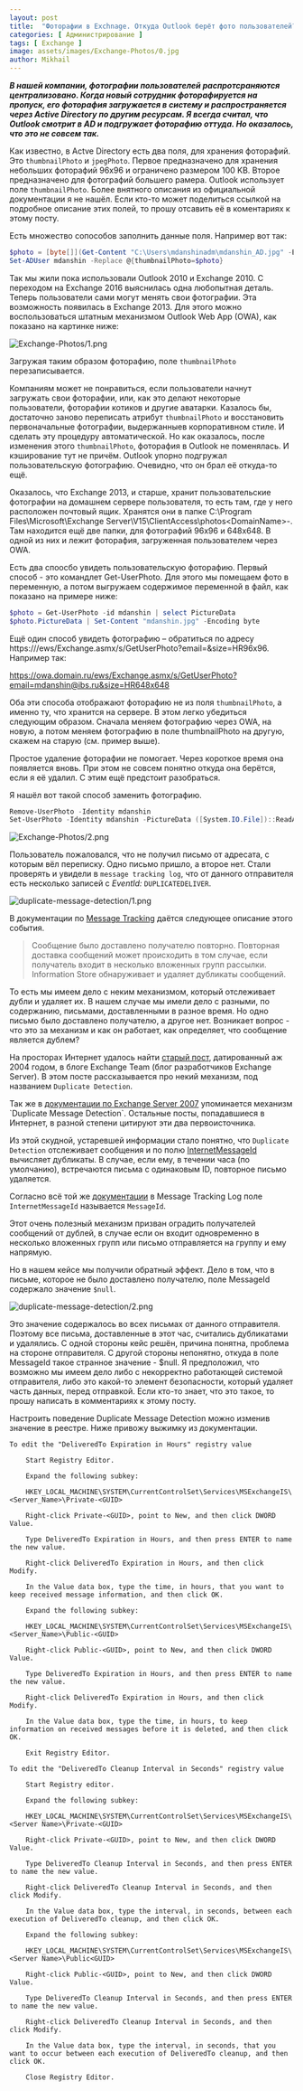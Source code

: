 ```yaml
---
layout: post
title:  "Фоторафии в Exchnage. Откуда Outlook берёт фото пользователей?"
categories: [ Администрирование ]
tags: [ Exchange ]
image: assets/images/Exchange-Photos/0.jpg
author: Mikhail
---
```

***В нашей компании, фотографии пользователей распротсраняются централизовано. Когда новый сотрудник фоторафируется на пропуск, его фоторафия загружается в систему и распространяется через Active Directory по другим ресурсам. Я всегда считал, что Outlook смотрит в AD и подгружает фоторафию оттуда. Но оказалось, что это не совсем так.***

Как известно, в Actve Directory есть два поля, для хранения фоторафий. Это `thumbnailPhoto` и `jpegPhoto`. Первое предназначено для хранения небольших фоторафий 96x96 и ограничено размером 100 KB. Второе предназначено для фотографий большего рамера. Outlook использует поле `thumbnailPhoto`. Более внятного описания из официальной документации я не нашёл. Если кто-то может поделиться ссылкой на подробное описание этих полей, то прошу отсавить её в коментариях к этому посту.

Есть множество сопособов заполнить данные поля. Например вот так:

```powershell
$photo = [byte[]](Get-Content "C:\Users\mdanshinadm\mdanshin_AD.jpg" -Encoding byte)
Set-ADUser mdanshin -Replace @{thumbnailPhoto=$photo}
```

Так мы жили пока использовали Outlook 2010 и Exchange 2010. С переходом на Exchange 2016 выяснилась одна любопытная деталь. Теперь пользователи сами могут менять свои фотографии. Эта возможность появилась в Exchange 2013. Для этого можно воспользоваться штатным механизмом Outlook Web App (OWA), как показано на картинке ниже:

![Exchange-Photos/1.png](/assets/images/Exchange-Photos/1.png)

Загружая таким образом фоторафию, поле `thumbnailPhoto` перезаписывается.

Компаниям может не понравиться, если пользователи начнут загружать свои фоторафии, или, как это делают некоторые пользователи, фоторафии котиков и другие аватарки. Казалось бы, достаточно заново переписать атрибут `thumbnailPhoto` и восстановить первоначальные фотографии, выдержанныев корпоративном стиле. И сделать эту процедуру автоматической. Но как оказалось, после изменения этого `thumbnailPhoto`, фоторафия в Outlook не поменялась. И кэширование тут не причём. Outlook упорно подгружал пользовательскую фотографию. Очевидно, что он брал её откуда-то ещё.

Оказалось, что Exchange 2013, и старше, хранит пользовательские фотографии на домашнем сервере пользователя, то есть там, где у него расположен почтовый ящик. Хранятся они в папке C:\Program Files\Microsoft\Exchange Server\V15\ClientAccess\photos\<DomainName>-<GUID>. Там находится ещё две папки, для фотографий 96x96 и 648x648. В одной из них и лежит фоторафия, загруженная пользователем через OWA.

Есть два споосбо увидеть пользовательскую фоторафию. Первый способ - это командлет Get-UserPhoto. Для этого мы помещаем фото в переменную, а потом выгружаем содержимое переменной в файл, как показано на примере ниже:

```powershell
$photo = Get-UserPhoto -id mdanshin | select PictureData 
$photo.PictureData | Set-Content "mdanshin.jpg" -Encoding byte 
```

Ещё один способ увидеть фотографию – обратиться по адресу https://<EWS URL>/ews/Exchange.asmx/s/GetUserPhoto?email=<USER EMAIL>&size=HR96x96. Например так:

https://owa.domain.ru/ews/Exchange.asmx/s/GetUserPhoto?email=mdanshin@ibs.ru&size=HR648x648

Оба эти способа отображают фоторафию не из поля `thumbnailPhoto`, а именно ту, что хранится на сервере. В этом легко убедиться следующим образом. Сначала меняем фотографию через OWA, на новую, а потом меняем фотографию в поле thumbnailPhoto на другую, скажем на старую (см. пример выше).

Простое удаление фоторафии не помогает. Через короткое время она появляется вновь. При этом не совсем понятно откуда она берётся, если я её удалил. С этим ещё предстоит разобраться.

Я нашёл вот такой способ заменить фотографию.

```powershell
Remove-UserPhoto -Identity mdanshin
Set-UserPhoto -Identity mdanshin -PictureData ([System.IO.File])::ReadAllBytes("mdanshin_AD.jpg")
```

![Exchange-Photos/2.png](/assets/images/Exchange-Photos/2.png)

Пользователь пожаловался, что не получил письмо от адресата, с которым вёл переписку. Одно письмо пришло, а второе нет. Стали проверять и увидели в `message tracking log`, что от данного отправителя есть несколько записей с *EventId:* `DUPLICATEDELIVER`. 

![duplicate-message-detection/1.png](/assets/images/duplicate-message-detection/1.png)

В документации по [Message Tracking](https://docs.microsoft.com/en-us/exchange/mail-flow/transport-logs/message-tracking?view=exchserver-2019#event-types-in-the-message-tracking-log) даётся следующее описание этого события.

>Сообщение было доставлено получателю повторно. Повторная доставка сообщений может происходить в том случае, если получатель входит в несколько вложенных групп рассылки. Information Store  обнаруживает и удаляет дубликаты сообщений.

То есть мы имеем дело с неким механизмом, который отслеживает дубли и удаляет их. В нашем случае мы имели дело с разными, по содержанию, письмами, доставленными в разное время. Но одно письмо было доставлено получателю, а другое нет. Возникает вопрос - что это за механизм и как он работает, как определяет, что сообщение является дублем?

На просторах Интернет удалось найти [старый пост](https://techcommunity.microsoft.com/t5/Exchange-Team-Blog/How-does-duplicate-message-detection-work/ba-p/610180), датированный аж 2004 годом, в блоге Exchange Team (блог разработчиков Exchange Server). В этом посте рассказывается про некий механизм, под названием `Duplicate Detection`. 

Так же в [документации по Exchange Server 2007](https://docs.microsoft.com/en-us/previous-versions/office/exchange-server-2007/dd577073(v=exchg.80)) упоминается механизм `Duplicate Message Detection`. Остальные посты, попадавшиеся в Интернет, в разной степени цитируют эти два первоисточника. 

Из этой скудной, устаревшей информации стало понятно, что `Duplicate Detection` отслеживает сообщения и по полю [InternetMessageId](https://docs.microsoft.com/en-us/exchange/client-developer/web-service-reference/internetmessageid) вычисляет дубликаты. В случае, если ему, в течении часа (по умолчанию), встречаются письма с одинаковым ID, повторное письмо удаляется.

Согласно всё той же [документации](https://docs.microsoft.com/en-us/exchange/mail-flow/transport-logs/search-message-tracking-logs?view=exchserver-2019#use-the-exchange-management-shell-to-search-the-message-tracking-logs-for-message-entries-on-multiple-servers) в Message Tracking Log поле `InternetMessageId` называется `MessageId`.

Этот очень полезный механизм призван оградить получателей сообщений от дублей, в случае если он входит одновременно в несколько вложенных групп или письмо отправляется на группу и ему напрямую.

Но в нашем кейсе мы получили обратный эффект. Дело в том, что в письме, которое не было доставлено получателю, поле MessageId содержало значение `$null`.

![duplicate-message-detection/2.png](/assets/images/duplicate-message-detection/2.png)

Это значение содержалось во всех письмах от данного отправителя. Поэтому все письма, доставленные в этот час, считались дубликатами и удалялись. С одной стороны кейс решён, причина понятна, проблема на стороне отправителя. С другой стороны непонятно, откуда в поле MessageId такое странное значение - $null. Я предположил, что возможно мы имеем дело либо с некорректно работающей системой отправителя, либо это какой-то элемент безопасности, который удаляет часть данных, перед отправкой. Если кто-то знает, что это такое, то прошу написать в комментариях к этому посту.

Настроить поведение Duplicate Message Detection можно изменив значение в реестре. Ниже привожу выжимку из документации.

```
To edit the "DeliveredTo Expiration in Hours" registry value

    Start Registry Editor.

    Expand the following subkey:

    HKEY_LOCAL_MACHINE\SYSTEM\CurrentControlSet\Services\MSExchangeIS\<Server_Name>\Private-<GUID>

    Right-click Private-<GUID>, point to New, and then click DWORD Value.

    Type DeliveredTo Expiration in Hours, and then press ENTER to name the new value.

    Right-click DeliveredTo Expiration in Hours, and then click Modify.

    In the Value data box, type the time, in hours, that you want to keep received message information, and then click OK.

    Expand the following subkey:

    HKEY_LOCAL_MACHINE\SYSTEM\CurrentControlSet\Services\MSExchangeIS\<Server_Name>\Public-<GUID>

    Right-click Public-<GUID>, point to New, and then click DWORD Value.

    Type DeliveredTo Expiration in Hours, and then press ENTER to name the new value.

    Right-click DeliveredTo Expiration in Hours, and then click Modify.

    In the Value data box, type the time, in hours, to keep information on received messages before it is deleted, and then click OK.

    Exit Registry Editor.

To edit the "DeliveredTo Cleanup Interval in Seconds" registry value

    Start Registry editor.

    Expand the following subkey:

    HKEY_LOCAL_MACHINE\SYSTEM\CurrentControlSet\Services\MSExchangeIS\<Server Name>\Private-<GUID>

    Right-click Private-<GUID>, point to New, and then click DWORD Value.

    Type DeliveredTo Cleanup Interval in Seconds, and then press ENTER to name the new value.

    Right-click DeliveredTo Cleanup Interval in Seconds, and then click Modify.

    In the Value data box, type the interval, in seconds, between each execution of DeliveredTo cleanup, and then click OK.

    Expand the following subkey:

    HKEY_LOCAL_MACHINE\SYSTEM\CurrentControlSet\Services\MSExchangeIS\<Server Name>\Public<GUID>

    Right-click Public-<GUID>, point to New, and then click DWORD Value.

    Type DeliveredTo Cleanup Interval in Seconds, and then press ENTER to name the new value.

    Right-click DeliveredTo Cleanup Interval in Seconds, and then click Modify.

    In the Value data box, type the interval, in seconds, that you want to occur between each execution of DeliveredTo cleanup, and then click OK.

    Close Registry Editor.
```